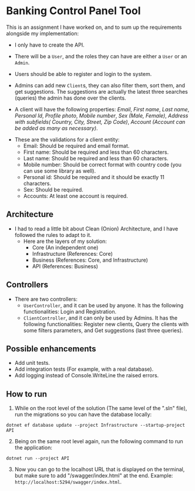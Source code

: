 # Banking Control Panel Tool
This is an assignment I have worked on, and to sum up the requirements alongside my implementation:
- I only have to create the API.

- There will be a `User`, and the roles they can have are either a `User` or an `Admin`.

- Users should be able to register and login to the system.

- Admins can add new `Client`s, they can also filter them, sort them, and get suggestions. The suggestions are actually the latest three searches (queries) the admin has done over the clients.
- A client will have the following properties: *Email*, *First name*, *Last name*, *Personal Id*, *Profile photo*, *Mobile number*, *Sex (Male, Female)*, *Address with subfields( Country, City, Street, Zip Code)*, *Account (Account can be added as many as necessary)*.
* These are the validations for a client entity:
    - Email: Should be required and email format.
    - First name: Should be required and less than 60 characters. 
    - Last name: Should be required and less than 60 characters.
    - Mobile number: Should be correct format with country code (you can use some library as well).
    - Personal id: Should be required and it should be exactly 11 characters.
    - Sex: Should be required.
    - Accounts: At least one account is required.


## Architecture
- I had to read a little bit about Clean (Onion) Architecture, and I have followed the rules to adapt to it. 
    - Here are the layers of my solution:
        - Core (An independent one)
        - Infrastructure (References: Core)
        - Business (References: Core, and Infrastructure)
        - API (References: Business)


## Controllers
- There are two controllers:
    - `UserController`, and it can be used by anyone. It has the following functionalities: Login and Registration.
    - `ClientController`, and it can only be used by Admins. It has the following functionalities: Register new clients, Query the clients with some filters parameters, and Get suggestions (last three queries).


## Possible enhancements
- Add unit tests.
- Add integration tests (For example, with a real database).
- Add logging instead of Console.WriteLine the raised errors.


## How to run
1. While on the root level of the solution (The same level of the ".sln" file), run the migrations so you can have the database locally:
```
dotnet ef database update --project Infrastructure --startup-project API
```

2. Being on the same root level again, run the following command to run the application:
```
dotnet run --project API
```

3. Now you can go to the localhost URL that is displayed on the terminal, but make sure to add "/swagger/index.html" at the end. 
Example: `http://localhost:5294/swagger/index.html`.
